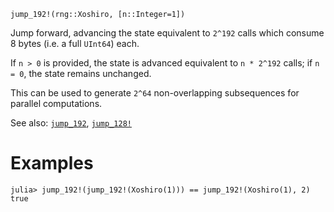```
jump_192!(rng::Xoshiro, [n::Integer=1])
```

Jump forward, advancing the state equivalent to `2^192` calls which consume 8 bytes (i.e. a full `UInt64`) each.

If `n > 0` is provided, the state is advanced equivalent to `n * 2^192` calls; if `n = 0`, the state remains unchanged.

This can be used to generate `2^64` non-overlapping subsequences for parallel computations.

See also: [`jump_192`](@ref), [`jump_128!`](@ref)

# Examples

```julia-repl
julia> jump_192!(jump_192!(Xoshiro(1))) == jump_192!(Xoshiro(1), 2)
true
```
